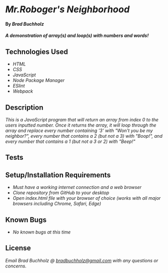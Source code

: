 # _Mr.Roboger's Neighborhood_

#### By _**Brad Buchholz**_

#### _A demonstration of array(s) and loop(s) with numbers and words!_
## Technologies Used

* _HTML_
* _CSS_
* _JavaScript_
* _Node Package Manager_
* _ESlint_
* _Webpack_

## Description

_This is a JavaScript program that will return an array from index 0 to the users inputted number. Once it returns the array, it will loop through the array and replace every number containing '3' with "Won't you be my neighbor?", every number that contains a 2 (but not a 3) with "Boop!", and every number that contains a 1 (but not a 3 or 2) with "Beep!"_

## Tests


## Setup/Installation Requirements

* _Must have a working internet connection and a web browser_
* _Clone repository from GitHub to your desktop_
* _Open index.html file with your browser of choice (works with all major browsers including Chrome, Safari, Edge)_

## Known Bugs

* _No known bugs at this time_

## License

_Email Brad Buchholz @ bradbuchholz@gmail.com with any questions or concerns._
